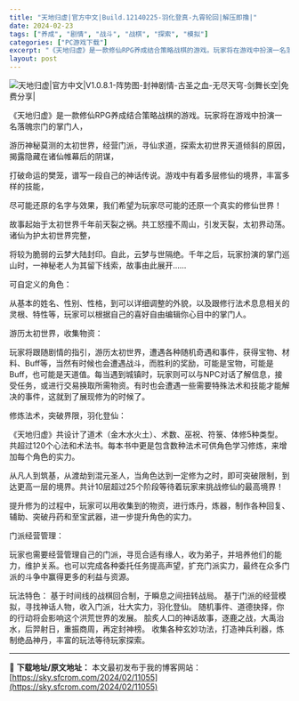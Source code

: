 ```yaml
---
title: "天地归虚|官方中文|Build.12140225-羽化登真-九霄轮回|解压即撸|"
date: 2024-02-23
tags: ["养成", "剧情", "战斗", "战棋", "探索", "模拟"]
categories: ["PC游戏下载"]
excerpt: "《天地归虚》是一款修仙RPG养成结合策略战棋的游戏。玩家将在游戏中扮演一名落魄宗门的掌门人， 游历神秘莫测的太初世界，经营门派，寻仙求道，探索太初世界天道倾斜的原因，揭露隐藏在诸仙帷幕后的阴谋， 打破命运的樊笼，谱写一段自己的神话传说。游戏中有着多层修仙的境界，丰富多样的技能， 尽可能还原的名字与效&hellip;"
layout: post
---
```


<img class="aligncenter" src="https://media.st.dl.eccdnx.com/steam/apps/1729410/capsule_616x353.jpg?t=1690354961" alt="天地归虚|官方中文|V1.0.8.1-阵势图-封神剧情-古圣之血-无尽天穹-剑舞长空|免费分享|" />

《天地归虚》是一款修仙RPG养成结合策略战棋的游戏。玩家将在游戏中扮演一名落魄宗门的掌门人，

游历神秘莫测的太初世界，经营门派，寻仙求道，探索太初世界天道倾斜的原因，揭露隐藏在诸仙帷幕后的阴谋，

打破命运的樊笼，谱写一段自己的神话传说。游戏中有着多层修仙的境界，丰富多样的技能，

尽可能还原的名字与效果，我们希望为玩家尽可能的还原一个真实的修仙世界！

故事起始于太初世界千年前天裂之祸。共工怒撞不周山，引发天裂，太初界动荡。诸仙为护太初世界完整，

将较为脆弱的云梦大陆封印。自此，云梦与世隔绝。千年之后，玩家扮演的掌门巡山时，一神秘老人为其留下线索，故事由此展开……

可自定义的角色：

从基本的姓名、性别、性格，到可以详细调整的外貌，以及跟修行法术息息相关的灵根、特性等，玩家可以根据自己的喜好自由编辑你心目中的掌门人。

游历太初世界，收集物资：

玩家将跟随剧情的指引，游历太初世界，遭遇各种随机奇遇和事件，获得宝物、材料、Buff等，当然有时候也会遭遇战斗，而胜利的奖励，可能是宝物，可能是Buff，也可能是天道值。每当遇到城镇时，玩家则可以与NPC对话了解信息，接受任务，或进行交易换取所需物资。有时也会遭遇一些需要特殊法术和技能才能解决的事件，这就到了展现修为的时候了。

修炼法术，突破界限，羽化登仙：

《天地归虚》共设计了道术（金木水火土）、术数、巫祝、符箓、体修5种类型。共超过120个心法和术法书。每本书中更是包含数种法术可供角色学习修炼，来增加每个角色的实力。

从凡人到筑基，从渡劫到混元圣人，当角色达到一定修为之时，即可突破限制，到达更高一层的境界。共计10层超过25个阶段等待着玩家来挑战修仙的最高境界！

提升修为的过程中，玩家可以用收集到的物资，进行炼丹，炼器，制作各种回复、辅助、突破丹药和至宝武器，进一步提升角色的实力。

门派经营管理：

玩家也需要经营管理自己的门派，寻觅合适有缘人，收为弟子，并培养他们的能力，维护关系。也可以完成各种委托任务提高声望，扩充门派实力，最终在众多门派的斗争中赢得更多的利益与资源。

玩法特色：
基于时间线的战棋回合制，于瞬息之间扭转战局。
基于门派的经营模拟，寻找神话人物，收入门派，壮大实力，羽化登仙。
随机事件、道德抉择，你的行动将会影响这个洪荒世界的发展。
脍炙人口的神话故事，逐鹿之战，大禹治水，后羿射日，重振商周，再定封神榜。
收集各种玄妙功法，打造神兵利器，炼制绝品神丹，丰富的玩法等待玩家探索。

---
📖 **下载地址/原文地址：** 本文最初发布于我的博客网站：[https://sky.sfcrom.com/2024/02/11055](https://sky.sfcrom.com/2024/02/11055)
